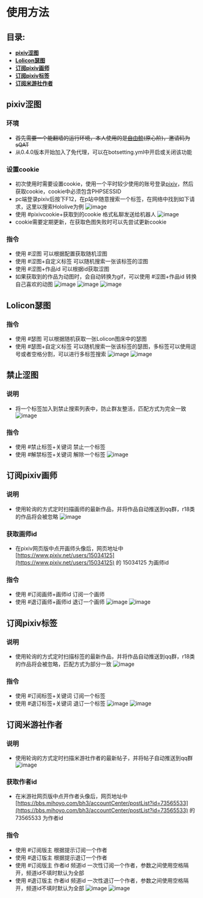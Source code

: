# 使用方法

## 目录:
+ **[pixiv涩图](Menu.md#pixiv涩图)**
+ **[Lolicon瑟图](Menu.md#Lolicon瑟图)**
+ **[订阅pixiv画师](Menu.md#订阅pixiv画师)**
+ **[订阅pixiv标签](Menu.md#订阅pixiv标签)**
+ **[订阅米游社作者](Menu.md#订阅米游社作者)**

## pixiv涩图
### 环境

- ~~首先需要一个能翻墙的运行环境，本人使用的是[自由鲸](https://www.freewhale.us/auth/register?code=sQAT)(原心阶)，邀请码为sQAT~~
- 从0.4.0版本开始加入了免代理，可以在botsetting.yml中开启或关闭该功能

### 设置cookie
- 初次使用时需要设置cookie，使用一个平时较少使用的账号登录[pixiv](https://www.pixiv.net)，然后获取cookie，cookie中必须包含PHPSESSID
- pc端登录pixiv后按下F12，在p站中随意搜索一个标签，在网络中找到如下请求，这里以搜索Hololive为例
![image](https://user-images.githubusercontent.com/89188316/153154862-8785396e-414a-4f2d-bba3-f7ca8c34f144.png)
- 使用 #pixivcookie+获取到的cookie 格式私聊发送给机器人
![image](https://user-images.githubusercontent.com/89188316/153157373-047aa094-483f-4051-9833-ca6af15698ff.png)
- cookie需要定期更新，在获取色图失败时可以先尝试更新cookie

### 指令
- 使用 #涩图 可以根据配置获取随机涩图
- 使用 #涩图+自定义标签 可以随机搜索一张该标签的涩图
- 使用 #涩图+作品id 可以根据id获取涩图
- 如果获取到的作品为动图时，会自动转换为gif，可以使用 #涩图+作品id 转换自己喜欢的动图
![image](https://user-images.githubusercontent.com/89188316/153163179-cab64f76-8b5b-47b5-a59b-099168d8a995.png)
![image](https://user-images.githubusercontent.com/89188316/153164054-604ad40e-d272-4652-923b-88fd45d911d8.png)
![image](https://user-images.githubusercontent.com/89188316/153159925-d0dff1cd-0e26-4be1-9870-c16d57ea01b5.png)

## Lolicon瑟图
### 指令
- 使用 #瑟图 可以根据随机获取一张Lolicon图床中的瑟图
- 使用 #瑟图+自定义标签 可以随机搜索一张该标签的瑟图，多标签可以使用逗号或者空格分割，可以进行多标签搜索
![image](https://user-images.githubusercontent.com/89188316/153168163-bb47b63d-bbbb-4ab9-8007-2e33f9a5c13d.png)
![image](https://user-images.githubusercontent.com/89188316/153169798-ce49c3be-154c-48fd-9a99-e991430c682a.png)

## 禁止涩图
### 说明
- 将一个标签加入到禁止搜索列表中，防止群友整活，匹配方式为完全一致
![image](https://user-images.githubusercontent.com/89188316/153175892-80e31abe-cbf7-4485-bfb1-bc7370f8c06d.png)

### 指令
- 使用 #禁止标签+关键词 禁止一个标签
- 使用 #解禁标签+关键词 解除一个标签
![image](https://user-images.githubusercontent.com/89188316/153180083-4bf06489-a5df-48ee-84f6-56805a60e007.png)


## 订阅pixiv画师
### 说明
- 使用轮询的方式定时扫描画师的最新作品，并将作品自动推送到qq群，r18类的作品将会被忽略
![image](https://user-images.githubusercontent.com/89188316/153171928-b9e90263-5351-41a4-824f-6a999feca886.png)

### 获取画师id
- 在pixiv网页版中点开画师头像后，网页地址中 [https://www.pixiv.net/users/15034125](https://www.pixiv.net/users/15034125) 的 15034125 为画师id

### 指令
- 使用 #订阅画师+画师id 订阅一个画师
- 使用 #退订画师+画师id 退订一个画师
![image](https://user-images.githubusercontent.com/89188316/153182768-f7ffd4a2-eb46-424c-8126-347b737fde11.png)
![image](https://user-images.githubusercontent.com/89188316/153170330-ecb886e6-2e59-4423-bfb1-d122001ea1fc.png)

## 订阅pixiv标签
### 说明
- 使用轮询的方式定时扫描标签的最新作品，并将作品自动推送到qq群，r18类的作品将会被忽略，匹配方式为部分一致
![image](https://user-images.githubusercontent.com/89188316/153169722-389c2058-a54f-46e6-9004-c9073498f0b9.png)

### 指令
- 使用 #订阅标签+关键词 订阅一个标签
- 使用 #退订标签+关键词 退订一个标签
![image](https://user-images.githubusercontent.com/89188316/153172783-c09563f7-2bf7-4d54-b112-1f539b69e7fe.png)
![image](https://user-images.githubusercontent.com/89188316/153180473-a9065289-1ada-4a04-83a2-8920313dba2c.png)

## 订阅米游社作者
### 说明
- 使用轮询的方式定时扫描米游社作者的最新帖子，并将帖子自动推送到qq群
![image](https://user-images.githubusercontent.com/89188316/170288223-1e611741-fdc4-43f4-8be1-f00155a2037f.png)

### 获取作者id
- 在米游社网页版中点开作者头像后，网页地址中 [https://bbs.mihoyo.com/bh3/accountCenter/postList?id=73565533](https://bbs.mihoyo.com/bh3/accountCenter/postList?id=73565533) 的 73565533 为作者id

### 指令
- 使用 #订阅版主 根据提示订阅一个作者
- 使用 #退订版主 根据提示退订一个作者
- 使用 #订阅版主 作者id 频道id  一次性订阅一个作者，参数之间使用空格隔开，频道id不填时默认为全部
- 使用 #退订版主 作者id 频道id  一次性退订一个作者，参数之间使用空格隔开，频道id不填时默认为全部
![image](https://user-images.githubusercontent.com/89188316/170291547-bc186724-ecf3-497f-a79f-e1721868a5fd.png)
![image](https://user-images.githubusercontent.com/89188316/170291697-106f598a-c077-4d28-8020-6eea2560c963.png)






